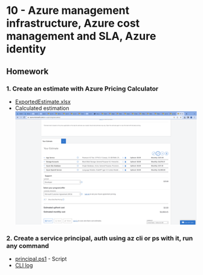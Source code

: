 # 10 - Azure management infrastructure, Azure cost management and SLA, Azure identity

## Homework

### 1. Create an estimate with Azure Pricing Calculator

- [ExportedEstimate.xlsx](./ExportedEstimate.xlsx)
- Calculated estimation ![azure-pricing-calc-ui](./azure-pricing-calc-ui.png)

### 2. Create a service principal, auth using az cli or ps with it, run any command

- [principal.ps1](./principal.ps1) - Script
- [CLI log](./cli.log)
